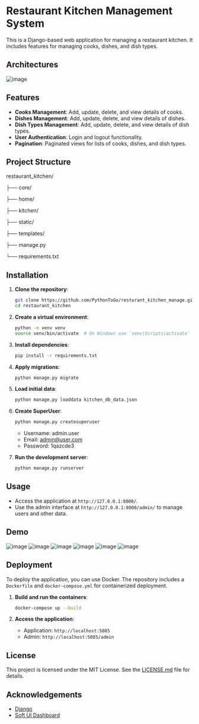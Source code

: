 # Restaurant Kitchen Management System

This is a Django-based web application for managing a restaurant kitchen. It includes features for managing cooks, dishes, and dish types.

## Architectures
![image](https://github.com/user-attachments/assets/3f887406-4a04-44a7-97df-2a1a43738cf8)


## Features

- **Cooks Management**: Add, update, delete, and view details of cooks.
- **Dishes Management**: Add, update, delete, and view details of dishes.
- **Dish Types Management**: Add, update, delete, and view details of dish types.
- **User Authentication**: Login and logout functionality.
- **Pagination**: Paginated views for lists of cooks, dishes, and dish types.

## Project Structure
restaurant_kitchen/ 

├── core/ 

├── home/ 

├── kitchen/ 

├── static/ 

├── templates/ 

├── manage.py 

└── requirements.txt


## Installation

1. **Clone the repository**:
    ```sh
    git clone https://github.com/PythonToGo/resturant_kitchen_manage.git
    cd restaurant_kitchen
    ```

2. **Create a virtual environment**:
    ```sh
    python -m venv venv
    source venv/bin/activate  # On Windows use `venv\Scripts\activate`
    ```

3. **Install dependencies**:
    ```sh
    pip install -r requirements.txt
    ```

4. **Apply migrations**:
    ```sh
    python manage.py migrate
    ```

5. **Load initial data**:
    ```sh
    python manage.py loaddata kitchen_db_data.json
    ```
    
6. **Create SuperUser**:
    ```sh
    python manage.py createsuperuser
    ```
    - Username: admin.user
    - Email: admin@user.com
    - Password: 1qazcde3
    
7. **Run the development server**:
    ```sh
    python manage.py runserver
    ```

## Usage

- Access the application at `http://127.0.0.1:8000/`.
- Use the admin interface at `http://127.0.0.1:8000/admin/` to manage users and other data.


## Demo
![image](https://github.com/user-attachments/assets/87ab60c5-0256-4922-8864-eaf19dc54d90)
![image](https://github.com/user-attachments/assets/825f2cd9-67ff-4087-be4c-a10ed49a8a6b)
![image](https://github.com/user-attachments/assets/6b35f5d7-3b99-48ca-b351-ee95fa585533)
![image](https://github.com/user-attachments/assets/7994bb0c-5f55-4bac-a5dd-7a092623ac9f)
![image](https://github.com/user-attachments/assets/f7318073-da41-4f20-a987-08e9809ca832)
![image](https://github.com/user-attachments/assets/f64d1b6d-bc94-4a2e-995e-fff6431e00d1)




## Deployment

To deploy the application, you can use Docker. The repository includes a `Dockerfile` and `docker-compose.yml` for containerized deployment.

1. **Build and run the containers**:
    ```sh
    docker-compose up --build
    ```

2. **Access the application**:
    - Application: `http://localhost:5085`
    - Admin: `http://localhost:5085/admin`

## License

This project is licensed under the MIT License. See the [LICENSE.md](django-soft-ui-dashboard/LICENSE.md) file for details.

## Acknowledgements

- [Django](https://www.djangoproject.com/)
- [Soft UI Dashboard](https://app-generator.dev/product/soft-ui-dashboard/django/)
